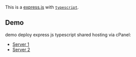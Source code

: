 This is a [express.js](https://expressjs.com/) with [`typescript`](https://www.typescriptlang.org/).

## Demo

demo deploy express js typescript shared hosting via cPanel:

- [Server 1](https://youtu.be/CJtHLlkaxO0)
- [Server 2](https://youtu.be/DU1ANjNPfto)
